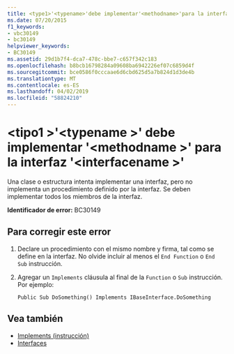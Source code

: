```yaml
---
title: <type1>'<typename>'debe implementar'<methodname>'para la interfaz'<interfacename>'
ms.date: 07/20/2015
f1_keywords:
- vbc30149
- bc30149
helpviewer_keywords:
- BC30149
ms.assetid: 29d1b7f4-dca7-478c-bbe7-c657f342c183
ms.openlocfilehash: b8bcb16798284a09608ba6942226ef07c6859d4f
ms.sourcegitcommit: bce0586f0cccaae6d6cbd625d5a7b824d1d3de4b
ms.translationtype: MT
ms.contentlocale: es-ES
ms.lasthandoff: 04/02/2019
ms.locfileid: "58824210"
---
```

# <a name="type1typename-must-implement-methodname-for-interface-interfacename"></a>\<tipo1 >'\<typename >' debe implementar '\<methodname >' para la interfaz '\<interfacename >'
Una clase o estructura intenta implementar una interfaz, pero no implementa un procedimiento definido por la interfaz. Se deben implementar todos los miembros de la interfaz.  
  
 **Identificador de error:** BC30149  
  
## <a name="to-correct-this-error"></a>Para corregir este error  
  
1.  Declare un procedimiento con el mismo nombre y firma, tal como se define en la interfaz. No olvide incluir al menos el `End Function` o `End Sub` instrucción.  
  
2.  Agregar un `Implements` cláusula al final de la `Function` o `Sub` instrucción. Por ejemplo:  
  
    ```  
    Public Sub DoSomething() Implements IBaseInterface.DoSomething  
    ```  
  
## <a name="see-also"></a>Vea también

- [Implements (instrucción)](../../../visual-basic/language-reference/statements/implements-statement.md)
- [Interfaces](../../../visual-basic/programming-guide/language-features/interfaces/index.md)

